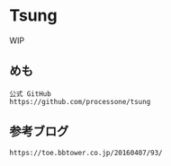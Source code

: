 # Tsung

WIP

## めも

```
公式 GitHub
https://github.com/processone/tsung
```


## 参考ブログ

```
https://toe.bbtower.co.jp/20160407/93/
```
